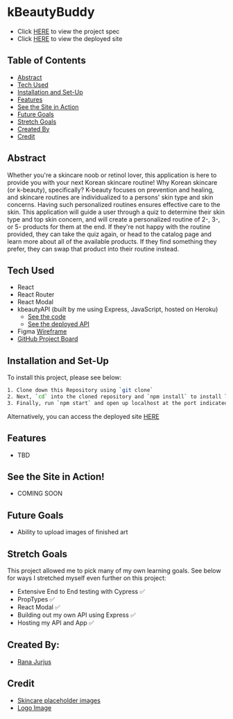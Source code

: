 # kBeautyBuddy

- Click [HERE](https://frontend.turing.edu/projects/module-3/showcase.html) to view the project spec
- Click [HERE]() to view the deployed site

## Table of Contents

- [Abstract](#abstract)
- [Tech Used](#tech-used)
- [Installation and Set-Up](#installation-and-set-up)
- [Features](#features)
- [See the Site in Action](#see-the-site-in-action)
- [Future Goals](#future-goals)
- [Stretch Goals](#stretch-goals)
- [Created By](#created-by)
- [Credit](#credit)

## Abstract

Whether you're a skincare noob or retinol lover, this application is here to provide you with your next Korean skincare routine! Why Korean skincare (or k-beauty), specifically? K-beauty focuses on prevention and healing, and skincare routines are individualized to a persons' skin type and skin concerns. Having such personalized routines ensures effective care to the skin. This application will guide a user through a quiz to determine their skin type and top skin concern, and will create a personalized routine of 2-, 3-, or 5- products for them at the end. If they're not happy with the routine provided, they can take the quiz again, or head to the catalog page and learn more about all of the available products. If they find something they prefer, they can swap that product into their routine instead. 

## Tech Used

- React
- React Router
- React Modal
- kbeautyAPI (built by me using Express, JavaScript, hosted on Heroku)
  - [See the code](https://github.com/rjur11/kbeautyAPI)
  - [See the deployed API](https://kbeauty-api.herokuapp.com/api/v1/skincare)
- Figma [Wireframe](https://www.figma.com/file/dcjF8rPND3Nm1W8FdwoPlj/Kbeauty-Solo-Project?node-id=0%3A1)
- [GitHub Project Board](https://github.com/rjur11/kbeautybuddy/projects/1)

## Installation and Set-Up

To install this project, please see below:

```bash
1. Clone down this Repository using `git clone`
2. Next, `cd` into the cloned repository and `npm install` to install library dependancies
3. Finally, run `npm start` and open up localhost at the port indicated to view the webpage
```

Alternatively, you can access the deployed site [HERE]()

## Features

- TBD


## See the Site in Action!

- COMING SOON

## Future Goals

- Ability to upload images of finished art

## Stretch Goals

This project allowed me to pick many of my own learning goals. See below for ways I stretched myself even further on this project:

- Extensive End to End testing with Cypress ✅
- PropTypes ✅
- React Modal ✅
- Building out my own API using Express ✅
- Hosting my API and App ✅

## Created By:

- [Rana Jurjus](https://github.com/rjur11)

## Credit

- [Skincare placeholder images](https://pngtree.com/freepng/cartoon-beauty-skincare-cosmetics-icon_5776522.html)
- [Logo Image](https://pngtree.com/freepng/water-cream-skin-care-products-care-products-skin-care-kit_3896800.html)
